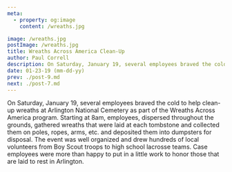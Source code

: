 ```yaml
---
meta:
  - property: og:image
    content: /wreaths.jpg

image: /wreaths.jpg
postImage: /wreaths.jpg
title: Wreaths Across America Clean-Up
author: Paul Correll
description: On Saturday, January 19, several employees braved the cold to help clean-up wreaths at Arlington National Cemetery as part of the Wreaths Across America program.
date: 01-23-19 (mm-dd-yy)
prev: ./post-9.md
next: ./post-7.md
---
```


<BlogPost>
<p>
On Saturday, January 19, several employees braved the cold to help clean-up wreaths at Arlington National Cemetery as part of the Wreaths Across America program. Starting at 8am, employees, dispersed throughout the grounds, gathered wreaths that were laid at each tombstone and collected them on poles, ropes, arms, etc. and deposited them into dumpsters for disposal. The event was well organized and drew hundreds of local volunteers from Boy Scout troops to high school lacrosse teams. Case employees were more than happy to put in a little work to honor those that are laid to rest in Arlington.
</p>
</BlogPost>
